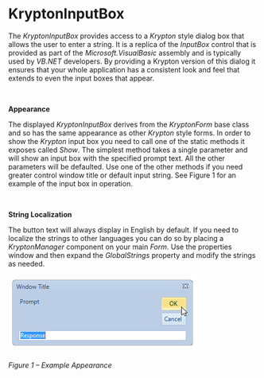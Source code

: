 # KryptonInputBox

The *KryptonInputBox* provides access to a *Krypton* style dialog box that
allows the user to enter a string. It is a replica of the *InputBox* control
that is provided as part of the *Microsoft.VisualBasic* assembly and is
typically used by *VB.NET* developers. By providing a Krypton version of this
dialog it ensures that your whole application has a consistent look and feel
that extends to even the input boxes that appear.

 

**Appearance**

The displayed *KryptonInputBox* derives from the *KryptonForm* base class and so
has the same appearance as other *Krypton* style forms. In order to show the
*Krypton* input box you need to call one of the static methods it exposes called
*Show*. The simplest method takes a single parameter and will show an input box
with the specified prompt text. All the other parameters will be defaulted. Use
one of the other methods if you need greater control window title or default
input string. See Figure 1 for an example of the input box in operation.

 

**String Localization**

The button text will always display in English by default. If you need to
localize the strings to other languages you can do so by placing a
*KryptonManager* component on your main *Form*. Use the properties window and
then expand the *GlobalStrings* property and modify the strings as needed.

![](KryptonInputBox.png)

*Figure 1 – Example Appearance*
